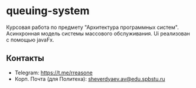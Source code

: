 # queuing-system

Курсовая работа по предмету "Архитектура программных систем".
Асинхронная модель системы массового обслуживания.
Ui реализован с помощью javaFx.



## Контакты

* Telegram: https://t.me/rreasone
* Корп. Почта (для Политеха): sheverdyaev.av@edu.spbstu.ru
